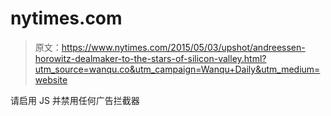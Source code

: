 # nytimes.com

> 原文：<https://www.nytimes.com/2015/05/03/upshot/andreessen-horowitz-dealmaker-to-the-stars-of-silicon-valley.html?utm_source=wanqu.co&utm_campaign=Wanqu+Daily&utm_medium=website>

请启用 JS 并禁用任何广告拦截器